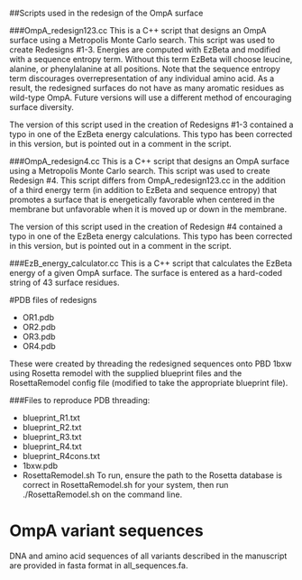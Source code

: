##Scripts used in the redesign of the OmpA surface

###OmpA_redesign123.cc
This is a C++ script that designs an OmpA surface using a Metropolis Monte Carlo search. This script was used to create Redesigns #1-3. Energies are computed with EzBeta and modified with a sequence entropy term. Without this term EzBeta will choose leucine, alanine, or phenylalanine at all positions. Note that the sequence entropy term discourages overrepresentation of any individual amino acid. As a result, the redesigned surfaces do not have as many aromatic residues as wild-type OmpA. Future versions will use a different method of encouraging surface diversity.

The version of this script used in the creation of Redesigns #1-3 contained a typo in one of the EzBeta energy calculations. This typo has been corrected in this version, but is pointed out in a comment in the script. 

###OmpA_redesign4.cc
This is a C++ script that designs an OmpA surface using a Metropolis Monte Carlo search. This script was used to create Redesign #4. This script differs from OmpA_redesign123.cc in the addition of a third energy term (in addition to EzBeta and sequence entropy) that promotes a surface that is energetically favorable when centered in the membrane but unfavorable when it is moved up or down in the membrane. 

The version of this script used in the creation of Redesign #4 contained a typo in one of the EzBeta energy calculations. This typo has been corrected in this version, but is pointed out in a comment in the script. 

###EzB_energy_calculator.cc
This is a C++ script that calculates the EzBeta energy of a given OmpA surface. The surface is entered as a hard-coded string of 43 surface residues.

#PDB files of redesigns

 - OR1.pdb
 - OR2.pdb
 - OR3.pdb
 - OR4.pdb

These were created by threading the redesigned sequences onto PBD 1bxw using Rosetta remodel with the supplied blueprint files and the RosettaRemodel config file (modified to take the appropriate blueprint file).

###Files to reproduce PDB threading:
- blueprint_R1.txt
- blueprint_R2.txt
- blueprint_R3.txt
- blueprint_R4.txt
- blueprint_R4cons.txt
- 1bxw.pdb
- RosettaRemodel.sh
To run, ensure the path to the Rosetta database is correct in RosettaRemodel.sh for your system, then run ./RosettaRemodel.sh on the command line.

# OmpA variant sequences
DNA and amino acid sequences of all variants described in the manuscript are provided in fasta format in all_sequences.fa.